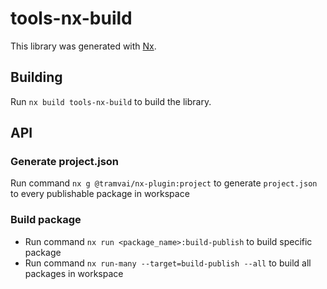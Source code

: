 # tools-nx-build

This library was generated with [Nx](https://nx.dev).

## Building

Run `nx build tools-nx-build` to build the library.

## API

### Generate project.json

Run command `nx g @tramvai/nx-plugin:project` to generate `project.json` to every publishable package in workspace

### Build package

- Run command `nx run <package_name>:build-publish` to build specific package
- Run command `nx run-many --target=build-publish --all` to build all packages in workspace
